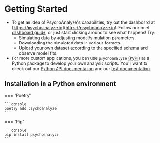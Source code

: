 # Getting Started

- To get an idea of PsychoAnalyze's capabilities, try out the dashboard at [https://psychoanalyze.io](https://psychoanalyze.io). Follow our brief [dashboard guide](dashboard.md), or just start clicking around to see what happens! Try:
    - Simulating data by adjusting model/simulation parameters.
    - Downloading the simulated data in various formats.
    - Upload your own dataset according to the specified schema and observe model fits.
- For more custom applications, you can use `psychoanalyze` [(PyPI)](https://pypi.org/project/psychoanalyze/) as a Python package to develop your own analysis scripts. You'll want to check out our [Python API documentation](api.md) and our [test documentation](tests.md).

## Installation in a Python environment

=== "Poetry"

    ```console
    poetry add psychoanalyze
    ```

=== "Pip"

    ```console
    pip install psychoanalyze
    ```
